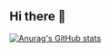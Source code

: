 ## Hi there 👋
[![Anurag's GitHub stats](https://github-readme-stats.vercel.app/api?username=hussrepo)](https://github.com/anuraghazra/github-readme-stats)
<!--
**hussrepo/hussrepo** is a ✨ _special_ ✨ repository because its `README.md` (this file) appears on your GitHub profile.

Here are some ideas to get you started:

- 🔭 I’m currently working on ...
- 🌱 I’m currently learning ...
- 👯 I’m looking to collaborate on ...
- 🤔 I’m looking for help with ...
- 💬 Ask me about ...
- 📫 How to reach me: ...
- 😄 Pronouns: ...
- ⚡ Fun fact: ...
-->
